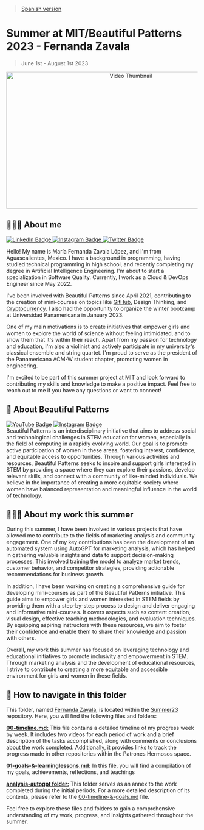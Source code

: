 > [Spanish version](https://github.com/patroneshermosos-oficial/Summer23/blob/main/FernandaZavala/README-spanish.md)

# Summer at MIT/Beautiful Patterns 2023 - Fernanda Zavala

> June 1st - August 1st 2023


<p align="center">
  <a href="https://www.youtube.com/watch?v=GEXqfBczlXo">
    <img src="https://img.youtube.com/vi/GEXqfBczlXo/maxresdefault.jpg" alt="Video Thumbnail" width="640" height="360">
  </a>
</p>



## 🙋🏻‍♀️ About me
<div id="badges">
  <a href="https://www.linkedin.com/in/mar%C3%ADa-fernanda-zavala-l%C3%B3pez-46b144207/">
    <img src="https://img.shields.io/badge/LinkedIn-blue?style=for-the-badge&logo=linkedin&logoColor=white" alt="LinkedIn Badge"/>
  </a>
  <a href="https://www.instagram.com/ferzavalal/">
    <img src="https://img.shields.io/badge/Instagram-purple?style=for-the-badge&logo=instagram&logoColor=white" alt="Instagram Badge"/>
  </a>
  <a href="https://twitter.com/ferszavala">
    <img src="https://img.shields.io/badge/Twitter-blue?style=for-the-badge&logo=twitter&logoColor=white" alt="Twitter Badge"/>
  </a>
</div>

Hello! My name is María Fernanda Zavala López, and I'm from Aguascalientes, Mexico. I have a background in programming, having studied technical programming in high school, and recently completing my degree in Artificial Intelligence Engineering. I'm about to start a specialization in Software Quality. Currently, I work as a Cloud & DevOps Engineer since May 2022.

I've been involved with Beautiful Patterns since April 2021, contributing to the creation of mini-courses on topics like [GitHub](https://www.youtube.com/watch?v=7d2jCvSbcrw&list=PL6N0tARLu9L59dBdg8Q96-P1WuaSu-no4&pp=iAQB), Design Thinking, and [Cryptocurrency](https://www.youtube.com/watch?v=NuAJRTq7KDU&list=PL6N0tARLu9L48Vb5QCsZSQNYCj4pxnGos&pp=iAQB). I also had the opportunity to organize the winter bootcamp at Universidad Panamericana in January 2023.

One of my main motivations is to create initiatives that empower girls and women to explore the world of science without feeling intimidated, and to show them that it's within their reach. Apart from my passion for technology and education, I'm also a violinist and actively participate in my university's classical ensemble and string quartet. I'm proud to serve as the president of the Panamericana ACM-W student chapter, promoting women in engineering.

I'm excited to be part of this summer project at MIT and look forward to contributing my skills and knowledge to make a positive impact. Feel free to reach out to me if you have any questions or want to connect!


## 🔎 About Beautiful Patterns
<div id="badges">
  <a href="https://www.youtube.com/@patroneshermosos.oficial">
    <img src="https://img.shields.io/badge/YouTube-red?style=for-the-badge&logo=YouTube&logoColor=white" alt="YouTube Badge"/>
  </a>
  <a href="https://instagram.com/patroneshermosos.oficial?igshid=MmIzYWVlNDQ5Yg==">
    <img src="https://img.shields.io/badge/Instagram-purple?style=for-the-badge&logo=Instagram&logoColor=white" alt="Instagram Badge"/>
  </a>
</div>
Beautiful Patterns is an interdisciplinary initiative that aims to address social and technological challenges in STEM education for women, especially in the field of computing in a rapidly evolving world. Our goal is to promote active participation of women in these areas, fostering interest, confidence, and equitable access to opportunities. Through various activities and resources, Beautiful Patterns seeks to inspire and support girls interested in STEM by providing a space where they can explore their passions, develop relevant skills, and connect with a community of like-minded individuals. We believe in the importance of creating a more equitable society where women have balanced representation and meaningful influence in the world of technology.

## 👩🏻‍💻 About my work this summer

During this summer, I have been involved in various projects that have allowed me to contribute to the fields of marketing analysis and community engagement. One of my key contributions has been the development of an automated system using AutoGPT for marketing analysis, which has helped in gathering valuable insights and data to support decision-making processes. This involved training the model to analyze market trends, customer behavior, and competitor strategies, providing actionable recommendations for business growth.

In addition, I have been working on creating a comprehensive guide for developing mini-courses as part of the Beautiful Patterns initiative. This guide aims to empower girls and women interested in STEM fields by providing them with a step-by-step process to design and deliver engaging and informative mini-courses. It covers aspects such as content creation, visual design, effective teaching methodologies, and evaluation techniques. By equipping aspiring instructors with these resources, we aim to foster their confidence and enable them to share their knowledge and passion with others.

Overall, my work this summer has focused on leveraging technology and educational initiatives to promote inclusivity and empowerment in STEM. Through marketing analysis and the development of educational resources, I strive to contribute to creating a more equitable and accessible environment for girls and women in these fields.

## 🧭 How to navigate in this folder

This folder, named [Fernanda Zavala](https://github.com/patroneshermosos-oficial/Summer23/tree/main/FernandaZavala), is located within the [Summer23](https://github.com/patroneshermosos-oficial/Summer23/tree/main) repository. Here, you will find the following files and folders:

**[00-timeline.md:](https://github.com/patroneshermosos-oficial/Summer23/blob/main/FernandaZavala/00-timeline.md)** This file contains a detailed timeline of my progress week by week. It includes two videos for each period of work and a brief description of the tasks accomplished, along with comments or conclusions about the work completed. Additionally, it provides links to track the progress made in other repositories within the Patrones Hermosos space. 

**[01-goals-&-learninglessons.md:](https://github.com/patroneshermosos-oficial/Summer23/blob/main/FernandaZavala/01-goals-%26-learninglessons.md)** In this file, you will find a compilation of my goals, achievements, reflections, and teachings

**[analysis-autogpt folder:](https://github.com/patroneshermosos-oficial/Summer23/tree/main/FernandaZavala/analysis-autogpt)** This folder serves as an annex to the work completed during the initial periods. For a more detailed description of its contents, please refer to the [00-timeline-&-goals.md](https://github.com/patroneshermosos-oficial/Summer23/blob/main/FernandaZavala/00-timeline-%26-goals.md) file.

Feel free to explore these files and folders to gain a comprehensive understanding of my work, progress, and insights gathered throughout the summer.
